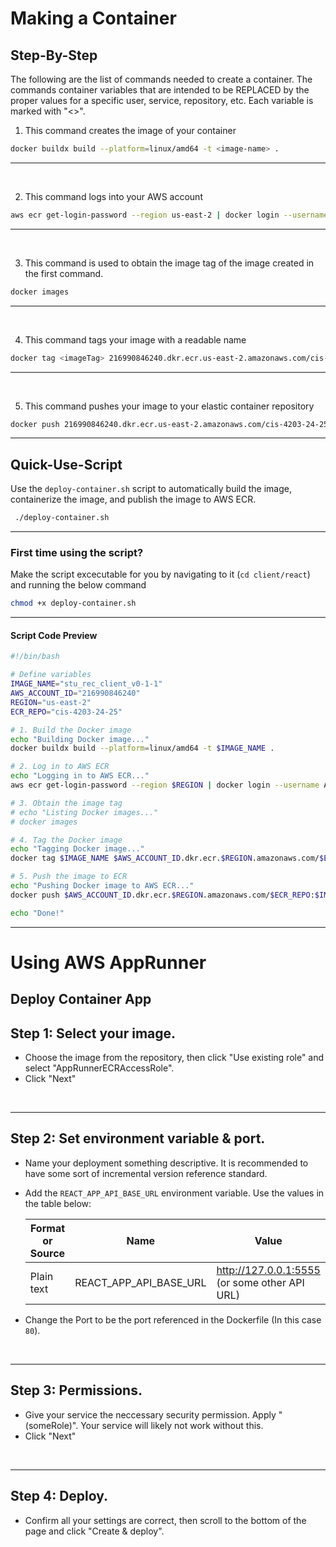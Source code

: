 # Making a Container
## Step-By-Step
The following are the list of commands needed to create a container. The commands container variables that are intended to be REPLACED by the proper values for a specific user, service, repository, etc. Each variable is marked with "<>".

1. This command creates the image of your container
```bash
docker buildx build --platform=linux/amd64 -t <image-name> .
```

---

<br>

2. This command logs into your AWS account
```bash
aws ecr get-login-password --region us-east-2 | docker login --username AWS --password-stdin 216990846240.dkr.ecr.us-east-2.amazonaws.com/cis-4203-24-25
```

---

<br>

3. This command is used to obtain the image tag of the image created in the first command.
```bash
docker images
```

---

<br>

4. This command tags your image with a readable name
```bash
docker tag <imageTag> 216990846240.dkr.ecr.us-east-2.amazonaws.com/cis-4203-24-25:<image-name>
```

---

<br>

5. This command pushes your image to your elastic container repository
```bash
docker push 216990846240.dkr.ecr.us-east-2.amazonaws.com/cis-4203-24-25:<image-name>
```

---

## Quick-Use-Script
Use the `deploy-container.sh` script to automatically build the image, containerize the image, and publish the image to AWS ECR.

```bash
 ./deploy-container.sh
```

---

### First time using the script?
Make the script excecutable for you by navigating to it (`cd client/react`) and running the below command
```bash
chmod +x deploy-container.sh
```

---

#### Script Code Preview
```bash
#!/bin/bash

# Define variables
IMAGE_NAME="stu_rec_client_v0-1-1"
AWS_ACCOUNT_ID="216990846240"
REGION="us-east-2"
ECR_REPO="cis-4203-24-25"

# 1. Build the Docker image
echo "Building Docker image..."
docker buildx build --platform=linux/amd64 -t $IMAGE_NAME .

# 2. Log in to AWS ECR
echo "Logging in to AWS ECR..."
aws ecr get-login-password --region $REGION | docker login --username AWS --password-stdin $AWS_ACCOUNT_ID.dkr.ecr.$REGION.amazonaws.com/$ECR_REPO

# 3. Obtain the image tag
# echo "Listing Docker images..."
# docker images

# 4. Tag the Docker image
echo "Tagging Docker image..."
docker tag $IMAGE_NAME $AWS_ACCOUNT_ID.dkr.ecr.$REGION.amazonaws.com/$ECR_REPO:$IMAGE_NAME

# 5. Push the image to ECR
echo "Pushing Docker image to AWS ECR..."
docker push $AWS_ACCOUNT_ID.dkr.ecr.$REGION.amazonaws.com/$ECR_REPO:$IMAGE_NAME

echo "Done!"
```

---

# Using AWS AppRunner
## Deploy Container App
## Step 1: Select your image.
* Choose the image from the repository, then click "Use existing role" and select "AppRunnerECRAccessRole". 
* Click "Next"
<br>

---

## Step 2: Set environment variable & port. 
* Name your deployment something descriptive. It is recommended to have some sort of incremental version reference standard. 
* Add the `REACT_APP_API_BASE_URL` environment variable. Use the values in the table below:

    | Format or Source | Name | Value |
    | ---------------- | ---- | ----- |
    | Plain text | REACT_APP_API_BASE_URL | http://127.0.0.1:5555 (or some other API URL) |

* Change the Port to be the port referenced in the Dockerfile (In this case `80`).
<br>

---

## Step 3: Permissions. 
* Give your service the neccessary security permission. Apply "(someRole)". Your service will likely not work without this.
* Click "Next"
<br>

---

## Step 4: Deploy. 
* Confirm all your settings are correct, then scroll to the bottom of the page and click "Create & deploy". 